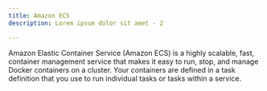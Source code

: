```yaml
---
title: Amazon ECS
description: Lorem ipsum dolor sit amet - 2

---
```


Amazon Elastic Container Service (Amazon ECS) is a highly scalable, fast, container management service that makes it easy to run, stop, and manage Docker containers on a cluster. Your containers are defined in a task definition that you use to run individual tasks or tasks within a service.